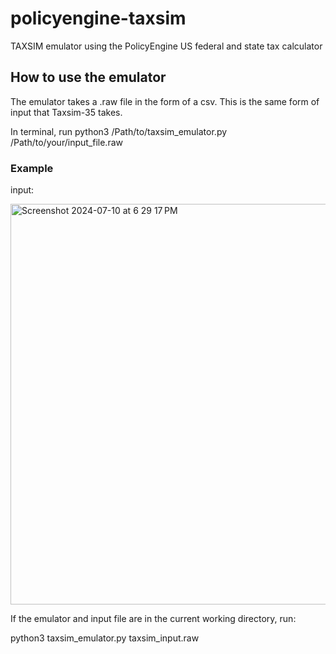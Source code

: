 # policyengine-taxsim
TAXSIM emulator using the PolicyEngine US federal and state tax calculator

## How to use the emulator ##
The emulator takes a .raw file in the form of a csv. This is the same form of input that Taxsim-35 takes.

In terminal, run python3 /Path/to/taxsim_emulator.py /Path/to/your/input_file.raw 

### Example ##
input:

<img width="641" alt="Screenshot 2024-07-10 at 6 29 17 PM" src="https://github.com/sgerson2/policyengine-taxsim/assets/113052102/db0ee3e4-9a54-42e7-a4fc-e46f07ab83f8">

If the emulator and input file are in the current working directory, run:

python3 taxsim_emulator.py taxsim_input.raw



